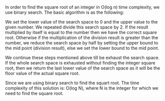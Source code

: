 In order to find the square root of an integer in O(log n) time complexity, we
use binary search. The basic algorithm is as the following:

We set the lower value of the search space to 0 and the upper value
to the given number. We repeated divide this search space by 2. If the result
multiplied by itself is equal to the number then we have the correct square
root. Otherwise if the multiplication of the division result is greater than
the number, we reduce the search space by half by setting the upper bound to the mid point
(division result), else we set the lower bound to the mid point.

We continue these steps mentioned above till be exhaust the search space.
If the whole search space is exhausted without finding the integer square root,
then we  return the last lower value of the search space as it will be the
floor value of the actual square root.

Since we are using binary search to find the squart root. The time complexity
of this solution is: O(log N), where N is the integer for which we need
to find the square root. 
